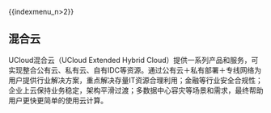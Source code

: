 {{indexmenu_n>2}}

## 混合云

UCloud混合云（UCloud Extended Hybrid
Cloud）提供一系列产品和服务，可实现整合公有云、私有云、自有IDC等资源。通过公有云＋私有部署＋专线网络为用户提供行业解决方案，重点解决存量IT资源合理利用；金融等行业安全合规性；企业上云保持业务稳定，架构平滑过渡；多数据中心容灾等场景和需求，最终帮助用户更快更简单的使用云计算。
